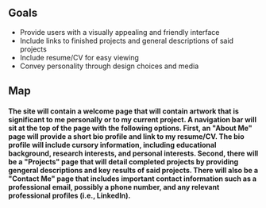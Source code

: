 ## Goals
- Provide users with a visually appealing and friendly interface
- Include links to finished projects and general descriptions of said projects
- Include resume/CV for easy viewing 
- Convey personality through design choices and media

## Map
#### The site will contain a welcome page that will contain artwork that is significant to me personally or to my current project. A navigation bar will sit at the top of the page with the following options. First, an "About Me" page will provide a short bio profile and link to my resume/CV. The bio profile will include cursory information, including educational background, research interests, and personal interests. Second, there will be a "Projects" page that will detail completed projects by providing gengeral descriptions and key results of said projects. There will also be a "Contact Me" page that includes important contact information such as a professional email, possibly a phone number, and any relevant professional profiles (i.e., LinkedIn). 